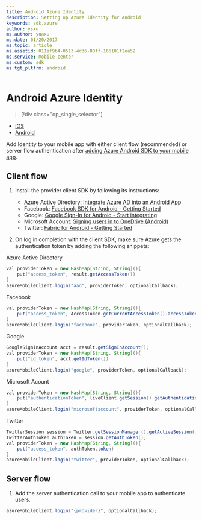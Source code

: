 ```yaml
---
title: Android Azure Identity
description: Setting up Azure Identity for Android
keywords: sdk,azure
author: ysxu
ms.author: yuaxu
ms.date: 01/20/2017
ms.topic: article
ms.assetid: 011af9b4-0513-4d36-80ff-166101f2ea52
ms.service: mobile-center
ms.custom: sdk
ms.tgt_pltfrm: android
---
```


# Android Azure Identity


> [!div class="op_single_selector"]
- [iOS](ios.md)
- [Android](android.md)

Add Identity to your mobile app with either client flow (recommended) or server flow authentication after [adding Azure Android SDK to your mobile app].

## Client flow

1. Install the provider client SDK by following its instructions:
    * Azure Active Directory: [Integrate Azure AD into an Android App]
    * Facebook: [Facebook SDK for Android - Getting Started]
    * Google: [Google Sign-In for Android - Start integrating]
    * Microsoft Account: [Signing users in to OneDrive (Android)]
    * Twitter: [Fabric for Android - Getting Started]

2. On log in completion with the client SDK, make sure Azure gets the authentication token by adding the following snippets:

Azure Active Directory
```java
val providerToken = new HashMap[String, String](){
    put("access_token", result.getAccessToken())
]
azureMobileClient.login("aad", providerToken, optionalCallback);
```

Facebook
```java
val providerToken = new HashMap[String, String](){
    put("access_token", AccessToken.getCurrentAccessToken().accessToken)
]
azureMobileClient.login("facebook", providerToken, optionalCallback);
```

Google
```java
GoogleSignInAccount acct = result.getSignInAccount();
val providerToken = new HashMap[String, String](){
    put("id_token", acct.getIdToken())
]
azureMobileClient.login("google", providerToken, optionalCallback);
```

Microsoft Acount
```java
val providerToken = new HashMap[String, String](){
    put("authenticationToken", liveClient.getSession().getAuthenticationToken())
]
azureMobileClient.login("microsoftaccount", providerToken, optionalCallback);
```

Twitter
```java
TwitterSession session = Twitter.getSessionManager().getActiveSession();
TwitterAuthToken authToken = session.getAuthToken();
val providerToken = new HashMap[String, String](){
    put("access_token", authToken.token)
]
azureMobileClient.login("twitter", providerToken, optionalCallback);
```

## Server flow

1. Add the server authentication call to your mobile app to authenticate users.

```java
azureMobileClient.login("{provider}", optionalCallback);
```

[adding Azure Android SDK to your mobile app]:~/sdk/azure/android.md
[Facebook SDK for Android - Getting Started]: https://developers.facebook.com/docs/android/getting-started
[Fabric for Android - Getting Started]: https://docs.fabric.io/android/twitter/log-in-with-twitter.html
[Google Sign-In for Android - Start integrating]: https://developers.google.com/identity/sign-in/android/start-integrating
[Integrate Azure AD into an Android App]: https://azure.microsoft.com/en-us/documentation/articles/active-directory-devquickstarts-android/
[Signing users in to OneDrive (Android)]: https://msdn.microsoft.com/en-us/library/office/dn631821.aspx
